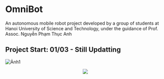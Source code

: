 # OmniBot
An autonomous mobile robot project developed by a group of students at Hanoi University of Science and Technology, under the guidance of Prof. Assoc. Nguyễn Phạm Thục Anh
## Project Start: 01/03 - Still Updatting
![Ảnh1](https://github.com/PhamCongTrang/OmniBot/assets/88698811/e2daff82-4260-48b0-b4f7-3e36c6ec1a62)

<div align = "center"> 
  <img src = "https://github.com/PhamCongTrang/OmniBot/assets/88698811/4393ba76-0209-48ea-8e6d-ddcd1b8d98a4">
</div>
